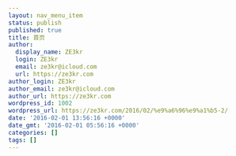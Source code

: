```yaml
---
layout: nav_menu_item
status: publish
published: true
title: 首页
author:
  display_name: ZE3kr
  login: ZE3kr
  email: ze3kr@icloud.com
  url: https://ze3kr.com
author_login: ZE3kr
author_email: ze3kr@icloud.com
author_url: https://ze3kr.com
wordpress_id: 1002
wordpress_url: https://ze3kr.com/2016/02/%e9%a6%96%e9%a1%b5-2/
date: '2016-02-01 13:56:16 +0000'
date_gmt: '2016-02-01 05:56:16 +0000'
categories: []
tags: []
---
```



